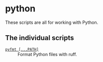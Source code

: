# python

These scripts are all for working with Python.

## The individual scripts

<!-- [[[cog

# This adds the root of the repo to the PATH, which has cog_helpers.py
from os.path import abspath, dirname
import sys

sys.path.append(abspath(dirname(dirname("."))))

import cog_helpers

folder_name = "python"

scripts = [
    {
        "name": "pyfmt [...PATH]",
        "description": "Format Python files with ruff.",
    },
]

cog_helpers.create_description_table(folder_name=folder_name, scripts=scripts)

]]]-->
<dl>
  <dt>
    <a href="https://github.com/alexwlchan/scripts/blob/main/python/pyfmt">
      <code>pyfmt [...PATH]</code>
    </a>
  </dt>
  <dd>
    Format Python files with ruff.
  </dd>
</dl>
<!-- [[[end]]] (checksum: 4c51b7cdb9a034e48bee58b82c75d99c) -->
